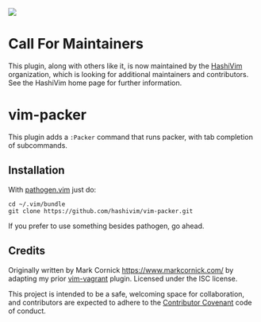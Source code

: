 [![](https://img.shields.io/badge/Supports%20Packer%20Version-1.3.2-blue.svg)](https://github.com/hashicorp/packer/blob/v1.3.2/CHANGELOG.md)

# Call For Maintainers

This plugin, along with others like it, is now maintained by the
[HashiVim](http://hashivim.github.io/) organization, which is looking for
additional maintainers and contributors. See the HashiVim home page for
further information.

# vim-packer

This plugin adds a `:Packer` command that runs packer, with tab
completion of subcommands.

## Installation

With [pathogen.vim](https://github.com/tpope/vim-pathogen) just do:

    cd ~/.vim/bundle
    git clone https://github.com/hashivim/vim-packer.git

If you prefer to use something besides pathogen, go ahead.

## Credits

Originally written by Mark Cornick <https://www.markcornick.com/> by adapting my
prior [vim-vagrant](https://github.com/hashivim/vagrant) plugin. Licensed under
the ISC license.

This project is intended to be a safe, welcoming space for collaboration, and
contributors are expected to adhere to the [Contributor
Covenant](http://contributor-covenant.org) code of conduct.
